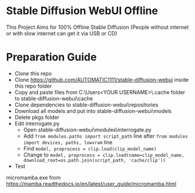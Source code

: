 # Stable Diffusion WebUI Offline
This Project Aims for 100% Offline Stable Diffusion (People without internet or with slow internet can get it via USB or CD)

# Preparation Guide
- Clone this repo
- Clone https://github.com/AUTOMATIC1111/stable-diffusion-webui inside this repo folder
- Copy and paste files from C:\Users\<YOUR USERNAME>\\.cache folder to stable-diffusion-webui\cache
- Clone dependencies to stable-diffusion-webui\repositories
- Download all models and put into stable-diffusion-webui\models
- Delete pkgs folder
- Edit interrogate.py
  - Open stable-diffusion-webui\modules\interrogate.py 
  - Add `from modules.paths import script_path` line after `from modules import devices, paths, lowvram` line
  - Find `model, preprocess = clip.load(clip_model_name)` 
  - Change to `model, preprocess = clip.load(name=clip_model_name, download_root=os.path.join(script_path, 'cache/clip'))`
- Test

micromamba.exe from https://mamba.readthedocs.io/en/latest/user_guide/micromamba.html
